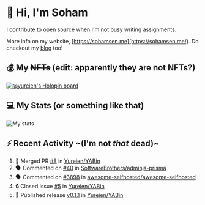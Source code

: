 # 👋 Hi, I'm Soham

I contribute to open source when I'm not busy writing assignments.

More info on my website, [https://sohamsen.me](https://sohamsen.me/). Do checkout my [blog](https://blog.sohamsen.me/) too!

## 💰 My ~~NFTs~~ (edit: apparently they are not NFTs?)

[![@yureien's Holopin board](https://holopin.io/api/user/board?user=yureien)](https://holopin.io/@yureien)

## 💻 My Stats (or something like that)

![My stats](https://github-readme-stats.vercel.app/api?username=Yureien&count_private=true&show_icons=true&theme=dracula)

## ⚡️ Recent Activity ~(I'm not _that_ dead)~

<!--START_SECTION:activity-->
1. 🎉 Merged PR [#8](https://github.com/Yureien/YABin/pull/8) in [Yureien/YABin](https://github.com/Yureien/YABin)
2. 🗣 Commented on [#40](https://github.com/SoftwareBrothers/adminjs-prisma/issues/40#issuecomment-1636932557) in [SoftwareBrothers/adminjs-prisma](https://github.com/SoftwareBrothers/adminjs-prisma)
3. 🗣 Commented on [#3898](https://github.com/awesome-selfhosted/awesome-selfhosted/pull/3898#issuecomment-1603767757) in [awesome-selfhosted/awesome-selfhosted](https://github.com/awesome-selfhosted/awesome-selfhosted)
4. 🔒 Closed issue [#5](https://github.com/Yureien/YABin/issues/5) in [Yureien/YABin](https://github.com/Yureien/YABin)
5. 🚀 Published release [v0.1.1](https://github.com/Yureien/YABin/releases/tag/v0.1.1) in [Yureien/YABin](https://github.com/Yureien/YABin)
<!--END_SECTION:activity-->
